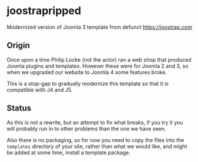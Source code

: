 # joostrapripped

Modernized version of Joomla 3 template from defunct https://joostrap.com

## Origin

Once upon a time Philip Locke (not the actor) ran a web shop that
produced Joomla plugins and templates. However these were for Joomla 2
and 3, so when we upgraded our website to Joomla 4 some features
broke.

This is a stop-gap to gradually modernize this template so that it is
compatible with J4 and J5.

## Status

As this is not a rewrite, but an attempt to fix what breaks, if you
try it you will probably run in to other problems than the one we have
seen.

Also there is no packaging, so for now you need to copy the files into
the `templates` directory of your site, rather than what we would
like, and might be added at some time, install a template package.
